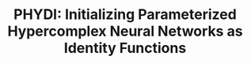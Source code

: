 ---
layout: default
title: 'PHYDI: Initializing Parameterized Hypercomplex Neural Networks as Identity Functions'
authors: Matteo Mancanelli, Eleonora Grassucci, Aurelio Uncini, Danilo Comminiello
publication: IEEE International Workshop on Machine Learning for Signal Processing (MLSP 2023)
month: Sept.
year: 2023
type: conference
doi: https://ieeexplore.ieee.org/document/10285926
preprint: https://arxiv.org/abs/2310.07612
pdf: 
paper: 
poster: PHYDI_poster.pdf
code: https://github.com/ispamm/PHYDI
bibtex: "@inproceedings{10285926,<br/>
  &emsp;author={Mancanelli, Matteo and Grassucci, Eleonora and Uncini, Aurelio and Comminiello, Danilo},<br/>
  &emsp;booktitle={2023 IEEE 33rd International Workshop on Machine Learning for Signal Processing (MLSP)},<br/>
  &emsp;title={Phydi: Initializing Parameterized Hypercomplex Neural Networks As Identity Functions},<br/>
  &emsp;year={2023},<br/>
  &emsp;volume={},<br/>
  &emsp;number={},<br/>
  &emsp;pages={1-6},<br/>
  &emsp;doi={10.1109/MLSP55844.2023.10285926}<br/>
}"
award: Top 5% Outstanding Paper
---